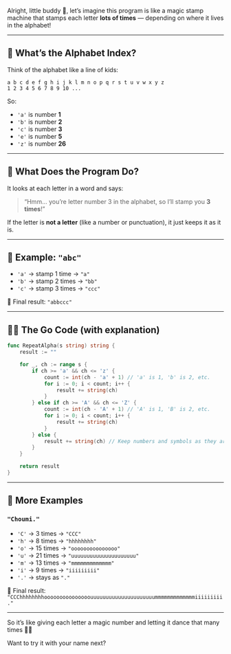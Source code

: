 Alright, little buddy 🧸, let’s imagine this program is like a magic stamp machine that stamps each letter **lots of times** — depending on where it lives in the alphabet!

---

## 🧠 What’s the Alphabet Index?

Think of the alphabet like a line of kids:

```
a b c d e f g h i j k l m n o p q r s t u v w x y z
1 2 3 4 5 6 7 8 9 10 ...
```

So:
- `'a'` is number **1**
- `'b'` is number **2**
- `'c'` is number **3**
- `'e'` is number **5**
- `'z'` is number **26**

---

## 🎨 What Does the Program Do?

It looks at each letter in a word and says:

> “Hmm… you’re letter number 3 in the alphabet, so I’ll stamp you **3 times**!”

If the letter is **not a letter** (like a number or punctuation), it just keeps it as it is.

---

## 🧪 Example: `"abc"`

- `'a'` → stamp 1 time → `"a"`
- `'b'` → stamp 2 times → `"bb"`
- `'c'` → stamp 3 times → `"ccc"`

🎉 Final result: `"abbccc"`

---

## 🧑‍💻 The Go Code (with explanation)

```go
func RepeatAlpha(s string) string {
	result := ""

	for _, ch := range s {
		if ch >= 'a' && ch <= 'z' {
			count := int(ch - 'a' + 1) // 'a' is 1, 'b' is 2, etc.
			for i := 0; i < count; i++ {
				result += string(ch)
			}
		} else if ch >= 'A' && ch <= 'Z' {
			count := int(ch - 'A' + 1) // 'A' is 1, 'B' is 2, etc.
			for i := 0; i < count; i++ {
				result += string(ch)
			}
		} else {
			result += string(ch) // Keep numbers and symbols as they are
		}
	}

	return result
}
```

---

## 🧪 More Examples

### `"Choumi."`

- `'C'` → 3 times → `"CCC"`
- `'h'` → 8 times → `"hhhhhhhh"`
- `'o'` → 15 times → `"ooooooooooooooo"`
- `'u'` → 21 times → `"uuuuuuuuuuuuuuuuuuuuu"`
- `'m'` → 13 times → `"mmmmmmmmmmmmm"`
- `'i'` → 9 times → `"iiiiiiiii"`
- `'.'` → stays as `"."`

🎉 Final result: `"CCChhhhhhhhooooooooooooooouuuuuuuuuuuuuuuuuuuuummmmmmmmmmmmmiiiiiiiii."`

---

So it’s like giving each letter a magic number and letting it dance that many times 💃🕺

Want to try it with your name next?

